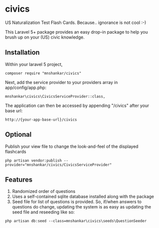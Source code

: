 # civics
US Naturalization Test Flash Cards. Because.. ignorance is not cool :-)

This Laravel 5+ package provides an easy drop-in package to help you brush up on your (US) civic knowledge.

## Installation
Within your laravel 5 project, 
```
composer require "mnshankar/civics"
```
Next, add the service provider to your providers array in app/config/app.php:
```
mnshankar\civics\CivicsServiceProvider::class,
```

The application can then be accessed by appending "/civics" after your base url:
```
http://{your-app-base-url}/civics
```
## Optional
Publish your view file to change the look-and-feel of the displayed flashcards
```
php artisan vendor:publish --provider="mnshankar/civics/CivicsServiceProvider"
```
## Features
1. Randomized order of questions
2. Uses a self-contained sqlite database installed along with the package
3. Seed file for list of questions is provided. So, if/when answers to questions do change,
updating the system is as easy as updating the seed file and reseeding like so:
```
php artisan db:seed --class=mnshankar\civics\seeds\QuestionSeeder
```
